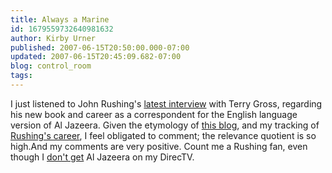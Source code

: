 ```yaml
---
title: Always a Marine
id: 1679559732640981632
author: Kirby Urner
published: 2007-06-15T20:50:00.000-07:00
updated: 2007-06-15T20:45:09.682-07:00
blog: control_room
tags: 
---
```


I just listened to John Rushing's [latest interview](http://www.npr.org/templates/story/story.php?storyId=11067689&sc=emaf) with Terry Gross, regarding his new book and career as a correspondent for the English language version of Al Jazeera. Given the etymology of [this blog](http://controlroom.blogspot.com/2005/01/blog-launch.html), and my tracking of [Rushing's career](http://worldgame.blogspot.com/2004/10/busy-day.html), I feel obligated to comment; the relevance quotient is so high.And my comments are very positive.  Count me a Rushing fan, even though I [don't get](http://www.businessweek.com/globalbiz/content/mar2006/gb20060323_571451.htm) Al Jazeera on my DirecTV.